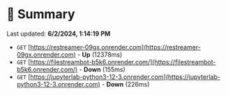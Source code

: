 # 📖 Summary
Last updated: **6/2/2024, 1:14:19 PM**

- `GET` [https://restreamer-09gx.onrender.com](https://restreamer-09gx.onrender.com) - **Up** (12378ms)
- `GET` [https://filestreambot-b5k6.onrender.com/](https://filestreambot-b5k6.onrender.com/) - **Down** (155ms)
- `GET` [https://jupyterlab-python3-12-3.onrender.com](https://jupyterlab-python3-12-3.onrender.com) - **Down** (226ms)
